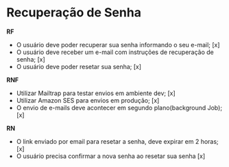 # Recuperação de Senha

**RF**

-   O usuário deve poder recuperar sua senha informando o seu e-mail; [x]
-   O usuário deve receber um e-mail com instruções de recuperação de senha; [x]
-   O usuário deve poder resetar sua senha; [x]

**RNF**

-   Utilizar Mailtrap para testar envios em ambiente dev; [x]
-   Utilizar Amazon SES para envios em produção; [x]
-   O envio de e-mails deve acontecer em segundo plano(background Job); [x]

**RN**

-   O link enviado por email para resetar a senha, deve expirar em 2 horas; [x]
-   O usuário precisa confirmar a nova senha ao resetar sua senha [x]
